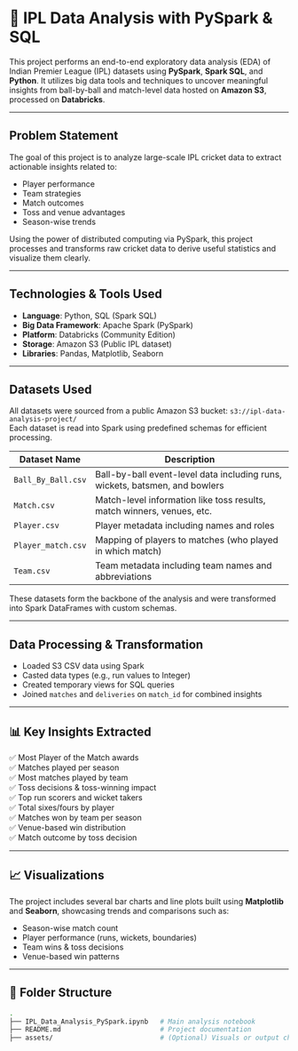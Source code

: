 
# 🏏 IPL Data Analysis with PySpark & SQL

This project performs an end-to-end exploratory data analysis (EDA) of Indian Premier League (IPL) datasets using **PySpark**, **Spark SQL**, and **Python**. It utilizes big data tools and techniques to uncover meaningful insights from ball-by-ball and match-level data hosted on **Amazon S3**, processed on **Databricks**.

---

##  Problem Statement

The goal of this project is to analyze large-scale IPL cricket data to extract actionable insights related to:

- Player performance
- Team strategies
- Match outcomes
- Toss and venue advantages
- Season-wise trends

Using the power of distributed computing via PySpark, this project processes and transforms raw cricket data to derive useful statistics and visualize them clearly.

---

##  Technologies & Tools Used

- **Language**: Python, SQL (Spark SQL)
- **Big Data Framework**: Apache Spark (PySpark)
- **Platform**: Databricks (Community Edition)
- **Storage**: Amazon S3 (Public IPL dataset)
- **Libraries**: Pandas, Matplotlib, Seaborn

---

## Datasets Used

All datasets were sourced from a public Amazon S3 bucket: `s3://ipl-data-analysis-project/`  
Each dataset is read into Spark using predefined schemas for efficient processing.

| Dataset Name        | Description                                                                 |
|---------------------|-----------------------------------------------------------------------------|
| `Ball_By_Ball.csv`  | Ball-by-ball event-level data including runs, wickets, batsmen, and bowlers |
| `Match.csv`         | Match-level information like toss results, match winners, venues, etc.      |
| `Player.csv`        | Player metadata including names and roles                                   |
| `Player_match.csv`  | Mapping of players to matches (who played in which match)                   |
| `Team.csv`          | Team metadata including team names and abbreviations                        |

These datasets form the backbone of the analysis and were transformed into Spark DataFrames with custom schemas.

---

##  Data Processing & Transformation

- Loaded S3 CSV data using Spark
- Casted data types (e.g., run values to Integer)
- Created temporary views for SQL queries
- Joined `matches` and `deliveries` on `match_id` for combined insights

---

## 📊 Key Insights Extracted

✅ Most Player of the Match awards  
✅ Matches played per season  
✅ Most matches played by team  
✅ Toss decisions & toss-winning impact  
✅ Top run scorers and wicket takers  
✅ Total sixes/fours by player  
✅ Matches won by team per season  
✅ Venue-based win distribution  
✅ Match outcome by toss decision

---

## 📈 Visualizations

The project includes several bar charts and line plots built using **Matplotlib** and **Seaborn**, showcasing trends and comparisons such as:

- Season-wise match count  
- Player performance (runs, wickets, boundaries)  
- Team wins & toss decisions  
- Venue-based win patterns

---

## 📁 Folder Structure

```bash
.
├── IPL_Data_Analysis_PySpark.ipynb   # Main analysis notebook
├── README.md                         # Project documentation
├── assets/                           # (Optional) Visuals or output charts
```
